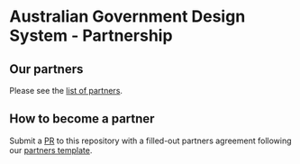 # Australian Government Design System - Partnership

## Our partners

Please see the [list of partners](partners/).

## How to become a partner

Submit a [PR](https://github.com/designsystemau/TSC/compare) to this repository with a filled-out partners agreement following our [partners template](partners/README.md).

